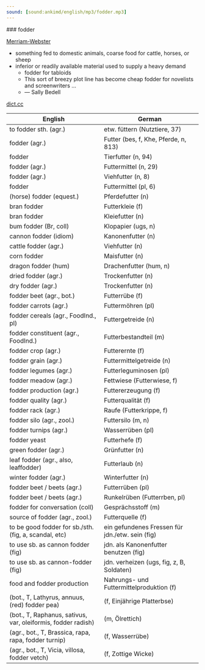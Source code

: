 ```yaml
---
sound: [sound:ankimd/english/mp3/fodder.mp3]
---
```


\### fodder

[Merriam-Webster](https://www.merriam-webster.com/dictionary/fodder)

- something fed to domestic animals, coarse food for cattle, horses, or sheep
- inferior or readily available material used to supply a heavy demand
    - fodder for tabloids
    - This sort of breezy plot line has become cheap fodder for novelists and screenwriters …
    - — Sally Bedell

[dict.cc](https://www.dict.cc/fodder)

| English        | German       |
| -------------- | ------------ |
| to fodder sth. (agr.) | etw. füttern (Nutztiere, 37) |
| fodder (agr.) | Futter (bes, f, Khe, Pferde, n, 813) |
| fodder | Tierfutter (n, 94) |
| fodder (agr.) | Futtermittel (n, 29) |
| fodder (agr.) | Viehfutter (n, 8) |
| fodder | Futtermittel (pl, 6) |
| (horse) fodder (equest.) | Pferdefutter (n) |
| bran fodder | Futterkleie (f) |
| bran fodder | Kleiefutter (n) |
| bum fodder (Br, coll) | Klopapier (ugs, n) |
| cannon fodder (idiom) | Kanonenfutter (n) |
| cattle fodder (agr.) | Viehfutter (n) |
| corn fodder | Maisfutter (n) |
| dragon fodder (hum) | Drachenfutter (hum, n) |
| dried fodder (agr.) | Trockenfutter (n) |
| dry fodder (agr.) | Trockenfutter (n) |
| fodder beet (agr., bot.) | Futterrübe (f) |
| fodder carrots (agr.) | Futtermöhren (pl) |
| fodder cereals (agr., FoodInd., pl) | Futtergetreide (n) |
| fodder constituent (agr., FoodInd.) | Futterbestandteil (m) |
| fodder crop (agr.) | Futterernte (f) |
| fodder grain (agr.) | Futtermittelgetreide (n) |
| fodder legumes (agr.) | Futterleguminosen (pl) |
| fodder meadow (agr.) | Fettwiese (Futterwiese, f) |
| fodder production (agr.) | Futtererzeugung (f) |
| fodder quality (agr.) | Futterqualität (f) |
| fodder rack (agr.) | Raufe (Futterkrippe, f) |
| fodder silo (agr., zool.) | Futtersilo (m, n) |
| fodder turnips (agr.) | Wasserrüben (pl) |
| fodder yeast | Futterhefe (f) |
| green fodder (agr.) | Grünfutter (n) |
| leaf fodder (agr., also, leaffodder) | Futterlaub (n) |
| winter fodder (agr.) | Winterfutter (n) |
| fodder beet / beets (agr.) | Futterrüben (pl) |
| fodder beet / beets (agr.) | Runkelrüben (Futterrben, pl) |
| fodder for conversation (coll) | Gesprächsstoff (m) |
| source of fodder (agr., zool.) | Futterquelle (f) |
| to be good fodder for sb./sth. (fig, a, scandal, etc) | ein gefundenes Fressen für jdn./etw. sein (fig) |
| to use sb. as cannon fodder (fig) | jdn. als Kanonenfutter benutzen (fig) |
| to use sb. as cannon-fodder (fig) | jdn. verheizen (ugs, fig, z, B, Soldaten) |
| food and fodder production | Nahrungs- und Futtermittelproduktion (f) |
|  (bot., T, Lathyrus, annuus, (red) fodder pea) |  (f, Einjährige Platterbse) |
|  (bot., T, Raphanus, sativus, var, oleiformis, fodder radish) |  (m, Ölrettich) |
|  (agr., bot., T, Brassica, rapa, rapa, fodder turnip) |  (f, Wasserrübe) |
|  (agr., bot., T, Vicia, villosa, fodder vetch) |  (f, Zottige Wicke) |
